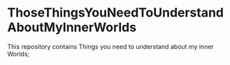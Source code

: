 # ThoseThingsYouNeedToUnderstandAboutMyInnerWorlds
This repository contains Things you need to understand about my inner Worlds;
